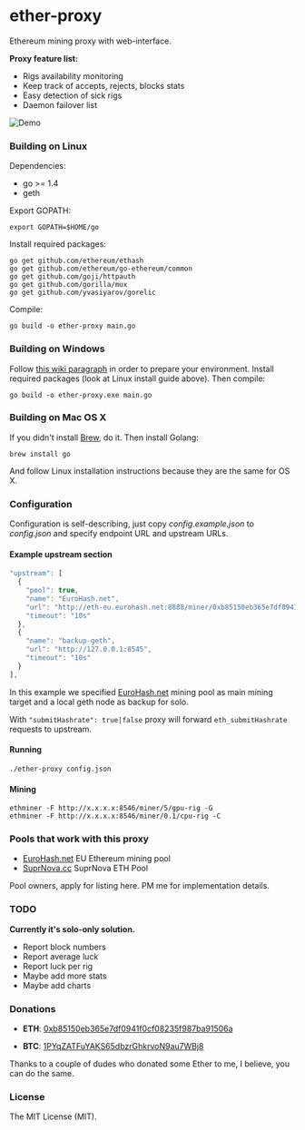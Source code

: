 # ether-proxy

Ethereum mining proxy with web-interface.

**Proxy feature list:**

* Rigs availability monitoring
* Keep track of accepts, rejects, blocks stats
* Easy detection of sick rigs
* Daemon failover list

![Demo](https://raw.githubusercontent.com/sammy007/ether-proxy/master/proxy.png)

### Building on Linux

Dependencies:

  * go >= 1.4
  * geth

Export GOPATH:

    export GOPATH=$HOME/go

Install required packages:

    go get github.com/ethereum/ethash
    go get github.com/ethereum/go-ethereum/common
    go get github.com/goji/httpauth
    go get github.com/gorilla/mux
    go get github.com/yvasiyarov/gorelic

Compile:

    go build -o ether-proxy main.go

### Building on Windows

Follow [this wiki paragraph](https://github.com/ethereum/go-ethereum/wiki/Installation-instructions-for-Windows#building-from-source) in order to prepare your environment.
Install required packages (look at Linux install guide above). Then compile:

    go build -o ether-proxy.exe main.go

### Building on Mac OS X

If you didn't install [Brew](http://brew.sh/), do it. Then install Golang:

    brew install go

And follow Linux installation instructions because they are the same for OS X.

### Configuration

Configuration is self-describing, just copy *config.example.json* to *config.json* and specify endpoint URL and upstream URLs.

#### Example upstream section

```javascript
"upstream": [
  {
    "pool": true,
    "name": "EuroHash.net",
    "url": "http://eth-eu.eurohash.net:8888/miner/0xb85150eb365e7df0941f0cf08235f987ba91506a/proxy",
    "timeout": "10s"
  },
  {
    "name": "backup-geth",
    "url": "http://127.0.0.1:8545",
    "timeout": "10s"
  }
],
```

In this example we specified [EuroHash.net](https://eurohash.net) mining pool as main mining target and a local geth node as backup for solo.

With <code>"submitHashrate": true|false</code> proxy will forward <code>eth_submitHashrate</code> requests to upstream.

#### Running

    ./ether-proxy config.json

#### Mining

    ethminer -F http://x.x.x.x:8546/miner/5/gpu-rig -G
    ethminer -F http://x.x.x.x:8546/miner/0.1/cpu-rig -C

### Pools that work with this proxy

* [EuroHash.net](https://eurohash.net) EU Ethereum mining pool
* [SuprNova.cc](https://eth.suprnova.cc) SuprNova ETH Pool

Pool owners, apply for listing here. PM me for implementation details.

### TODO

**Currently it's solo-only solution.**

* Report block numbers
* Report average luck
* Report luck per rig
* Maybe add more stats
* Maybe add charts

### Donations

* **ETH**: [0xb85150eb365e7df0941f0cf08235f987ba91506a](https://etherchain.org/account/0xb85150eb365e7df0941f0cf08235f987ba91506a)

* **BTC**: [1PYqZATFuYAKS65dbzrGhkrvoN9au7WBj8](https://blockchain.info/address/1PYqZATFuYAKS65dbzrGhkrvoN9au7WBj8)

Thanks to a couple of dudes who donated some Ether to me, I believe, you can do the same.

### License

The MIT License (MIT).
